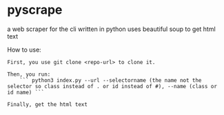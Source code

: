 # pyscrape
a web scraper for the cli written in python uses beautiful soup to get html text 

How to use:

    First, you use git clone <repo-url> to clone it. 

    Then, you run: 
        ``` python3 index.py --url --selectorname (the name not the selector so class instead of . or id instead of #), --name (class or id name) ```
    
    Finally, get the html text 